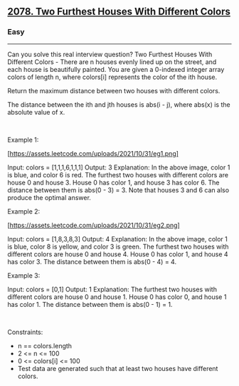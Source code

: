 <h2><a href="https://leetcode.com/problems/two-furthest-houses-with-different-colors/">2078. Two Furthest Houses With Different Colors</a></h2><h3>Easy</h3><hr>Can you solve this real interview question? Two Furthest Houses With Different Colors - There are n houses evenly lined up on the street, and each house is beautifully painted. You are given a 0-indexed integer array colors of length n, where colors[i] represents the color of the ith house.

Return the maximum distance between two houses with different colors.

The distance between the ith and jth houses is abs(i - j), where abs(x) is the absolute value of x.

 

Example 1:

[https://assets.leetcode.com/uploads/2021/10/31/eg1.png]


Input: colors = [1,1,1,6,1,1,1]
Output: 3
Explanation: In the above image, color 1 is blue, and color 6 is red.
The furthest two houses with different colors are house 0 and house 3.
House 0 has color 1, and house 3 has color 6. The distance between them is abs(0 - 3) = 3.
Note that houses 3 and 6 can also produce the optimal answer.


Example 2:

[https://assets.leetcode.com/uploads/2021/10/31/eg2.png]


Input: colors = [1,8,3,8,3]
Output: 4
Explanation: In the above image, color 1 is blue, color 8 is yellow, and color 3 is green.
The furthest two houses with different colors are house 0 and house 4.
House 0 has color 1, and house 4 has color 3. The distance between them is abs(0 - 4) = 4.


Example 3:


Input: colors = [0,1]
Output: 1
Explanation: The furthest two houses with different colors are house 0 and house 1.
House 0 has color 0, and house 1 has color 1. The distance between them is abs(0 - 1) = 1.


 

Constraints:

 * n == colors.length
 * 2 <= n <= 100
 * 0 <= colors[i] <= 100
 * Test data are generated such that at least two houses have different colors.